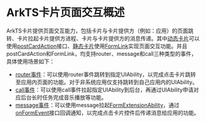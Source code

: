 # ArkTS卡片页面交互概述
<!--Kit: Form Kit-->
<!--Subsystem: Ability-->
<!--Owner: @cx983299475-->
<!--Designer: @xueyulong-->
<!--Tester: @chenmingze-->
<!--Adviser: @Brilliantry_Rui-->

ArkTS卡片提供页面交互能力，包括卡片与卡片提供方（例如：应用）的页面跳转、卡片拉起卡片提供方进程、卡片与卡片提供方的消息传递。其中[动态卡片](arkts-form-overview.md#动态卡片)可以使用[postCardAction](../reference/apis-arkui/js-apis-postCardAction.md#postcardaction-1)接口、[静态卡片](arkts-form-overview.md#静态卡片)使用[FormLink](../reference/apis-arkui/arkui-ts/ts-container-formlink.md)实现页面交互功能。并且postCardAction和FormLink，均支持router、message和call三种类型的事件，具体使用场景如下：

- [router事件](arkts-ui-widget-event-router.md)：可以使用router事件跳转到指定UIAbility，以完成点击卡片跳转至应用内页面的功能。对于非系统应用仅支持跳转到自己应用内的UIAbility。
- [call事件](arkts-ui-widget-event-call.md)：可以使用call事件拉起指定UIAbility到后台，再通过UIAbility申请对应后台长时任务完成音乐播放等功能。
- [message事件](arkts-ui-widget-event-formextensionability.md)：可以使用message拉起[FormExtensionAbility](../reference/apis-form-kit/js-apis-app-form-formExtensionAbility.md)，通过[onFormEvent](../reference/apis-form-kit/js-apis-app-form-formExtensionAbility.md#formextensionabilityonformevent)接口回调通知，以完成点击卡片控件后传递消息给应用的功能。
